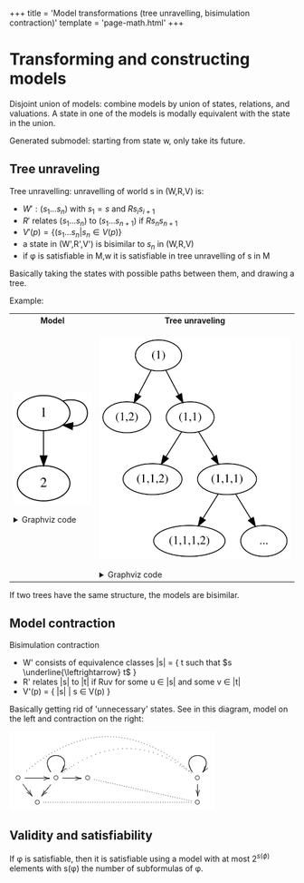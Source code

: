 +++
title = 'Model transformations (tree unravelling, bisimulation contraction)'
template = 'page-math.html'
+++
# Transforming and constructing models
Disjoint union of models: combine models by union of states, relations, and valuations.
A state in one of the models is modally equivalent with the state in the union.

Generated submodel: starting from state w, only take its future.

## Tree unraveling
Tree unravelling: unravelling of world s in (W,R,V) is:
- $W' : (s_{1} \dots s_{n})$ with $s_{1} = s$ and $Rs_{i} s_{i+1}$
- $R'$ relates ($s_{1} \dots s_{n}$) to ($s_{1} \dots s_{n+1}$) if $Rs_{n} s_{n+1}$
- $V'(p) = \{ (s_{1} \dots s_{n} | s_{n} \in V(p) \}$
- a state in (W',R',V') is bisimilar to $s_{n}$ in (W,R,V)
- if φ is satisfiable in M,w it is satisfiable in tree unravelling of s in M

Basically taking the states with possible paths between them, and drawing a tree.

Example:

<table>
<tr> <th>Model</th> <th>Tree unraveling</th> </tr>

<tr>
<td>

![Model diagram](model-diagram.dot.svg)

<details>
<summary>Graphviz code</summary>

<!-- :Tangle(dot) model-diagram.dot -->
```dot
digraph g {
1 -> 2
1 -> 1
}
```

</details>
</td>
<td>

![Tree unraveling diagram](tree-unraveling.dot.svg)

<details>
<summary>Graphviz code</summary>

<!-- :Tangle(dot) tree-unraveling.dot -->
```dot
digraph g {
a [label="(1)"]
b [label="(1,2)"]; a -> b
c [label="(1,1)"]; a -> c
d [label="(1,1,2)"]; c -> d
e [label="(1,1,1)"]; c -> e
f [label="(1,1,1,2)"]; e -> f
g [label="..."]; e -> g
}
```

</details>

</td>
</tr>
</table>

If two trees have the same structure, the models are bisimilar.

## Model contraction
Bisimulation contraction
- W' consists of equivalence classes |s| = { t such that $s \underline{\leftrightarrow} t$ }
- R' relates |s| to |t| if Ruv for some u ∈ |s| and some v ∈ |t|
- V'(p) = { |s| | s ∈ V(p) }

Basically getting rid of 'unnecessary' states.
See in this diagram, model on the left and contraction on the right:

![Model contraction](model-contraction.png)

## Validity and satisfiability
If φ is satisfiable, then it is satisfiable using a model with at most $2^{s(\phi)}$ elements with s(φ) the number of subformulas of φ.
